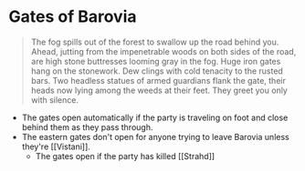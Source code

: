 # Gates of Barovia
> The fog spills out of the forest to swallow up the road behind you. Ahead, jutting from the impenetrable woods on both sides of the road, are high stone buttresses looming gray in the fog. Huge iron gates hang on the stonework. Dew clings with cold tenacity to the rusted bars. Two headless statues of armed guardians flank the gate, their heads now lying among the weeds at their feet. They greet you only with silence.

* The gates open automatically if the party is traveling on foot and close behind them as they pass through.
* The eastern gates don't open for anyone trying to leave Barovia unless they're [[Vistani]].
  * The gates open if the party has killed [[Strahd]]